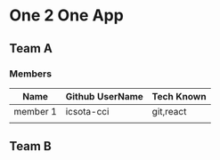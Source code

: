 # One 2 One App


## Team A

### Members

| Name      | Github UserName |Tech Known|
|-----------|-----------------|----------|
| member 1 | icsota-cci      |git,react|
|           |                 |        |


## Team B


